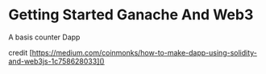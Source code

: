 # Getting Started Ganache And Web3

A basis counter Dapp

credit
[https://medium.com/coinmonks/how-to-make-dapp-using-solidity-and-web3js-1c758628033]()
